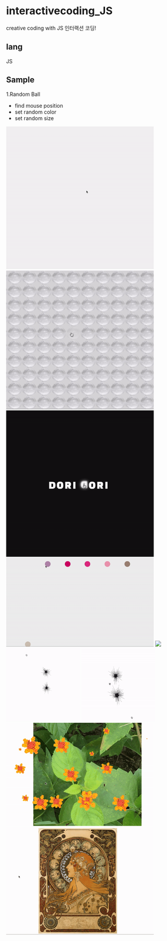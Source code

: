 # interactivecoding_JS
creative coding with JS
인터랙션 코딩!

## lang
JS

## Sample
1.Random Ball 
- find mouse position
- set random color
- set random size 
<img text-align='center' width="400" height="auto" src="https://raw.githubusercontent.com/Lee-ji-soo/interactivecoding_JS/master/gif/dot1.gif"/>

<img text-align='center' width="400" height="auto" src="https://raw.githubusercontent.com/Lee-ji-soo/interactivecoding_JS/master/gif/pyokpyok3.gif"/>
<img text-align='center' width="400" height="auto" src="https://raw.githubusercontent.com/Lee-ji-soo/interactivecoding_JS/master/gif/dorifont.gif"/>
<img text-align='center' width="400" height="auto" src="https://raw.githubusercontent.com/Lee-ji-soo/interactivecoding_JS/master/gif/ball.gif"/>
<img text-align='center' width="400" height="auto" src="https://raw.githubusercontent.com/Lee-ji-soo/interactivecoding_JS/master/gif/gaori3.gif"/>
<div text-align='center' display='flex'>
<img width="200" height="200" src="https://raw.githubusercontent.com/Lee-ji-soo/interactivecoding_JS/master/gif/urchin2edit.gif"/>
<img width="200" height="200" src="https://raw.githubusercontent.com/Lee-ji-soo/interactivecoding_JS/master/gif/urchin3edit.gif"/>
</div>
<img text-align='center' width="400" height="auto" src="https://raw.githubusercontent.com/Lee-ji-soo/interactivecoding_JS/master/gif/flower.gif"/>
<img text-align='center' width="400" height="auto" src="https://raw.githubusercontent.com/Lee-ji-soo/interactivecoding_JS/master/gif/mucha1edit.gif"/>

